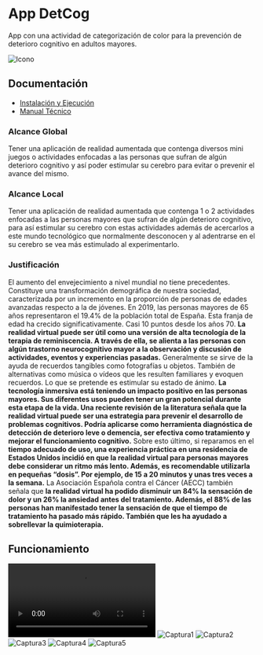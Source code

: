 # App DetCog
 App con una actividad de categorización de color para la prevención de deterioro cognitivo en adultos mayores.

![Icono](./DetCog/Assets/icono.png)

## Documentación
- [Instalación y Ejecución](./Documentacion/ManualUsuario_DetCog.pdf) 
- [Manual Técnico](./Documentacion/ManualTecnico_DetCog.pdf)

### Alcance Global
Tener una aplicación de realidad aumentada que contenga diversos mini juegos o actividades enfocadas a las personas que sufran de algún deterioro cognitivo y así poder estimular su cerebro para evitar o prevenir el avance del mismo.
### Alcance Local
Tener una aplicación de realidad aumentada que contenga 1 o 2 actividades enfocadas a las personas mayores que sufran de algún deterioro cognitivo, para así estimular su cerebro con estas actividades además de acercarlos a este mundo tecnológico que normalmente desconocen y al adentrarse en el su cerebro se vea más estimulado al experimentarlo.

### Justificación
El aumento del envejecimiento a nivel mundial no tiene precedentes. Constituye una transformación demográfica de nuestra sociedad, caracterizada por un incremento en la proporción de personas de edades avanzadas respecto a la de jóvenes.
En 2019, las personas mayores de 65 años representaron el 19.4% de la población total de España. Esta franja de edad ha crecido significativamente. Casi 10 puntos desde los años 70.
**La realidad virtual puede ser útil como una versión de alta tecnología de la terapia de reminiscencia. A través de ella, se alienta a las personas con algún trastorno neurocognitivo mayor a la observación y discusión de actividades, eventos y experiencias pasadas.**
Generalmente se sirve de la ayuda de recuerdos tangibles como fotografías u objetos. También de alternativas como música o vídeos que les resulten familiares y evoquen recuerdos. Lo que se pretende es estimular su estado de ánimo.
**La tecnología inmersiva está teniendo un impacto positivo en las personas mayores. Sus diferentes usos pueden tener un gran potencial durante esta etapa de la vida.
Una reciente revisión de la literatura señala que la realidad virtual puede ser una estrategia para prevenir el desarrollo de problemas cognitivos. Podría aplicarse como herramienta diagnóstica de detección de deterioro leve o demencia, ser efectiva como tratamiento y mejorar el funcionamiento cognitivo.**
Sobre esto último, si reparamos en el **tiempo adecuado de uso, una experiencia práctica en una residencia de Estados Unidos incidió en que la realidad virtual para personas mayores debe considerar un ritmo más lento.
Además, es recomendable utilizarla en pequeñas “dosis”. Por ejemplo, de 15 a 20 minutos y unas tres veces a la semana.**
La Asociación Española contra el Cáncer (AECC) también señala que **la realidad virtual ha podido disminuir un 84% la sensación de dolor y un 26% la ansiedad antes del tratamiento.
Además, el 88% de las personas han manifestado tener la sensación de que el tiempo de tratamiento ha pasado más rápido. También que les ha ayudado a sobrellevar la quimioterapia.**

## Funcionamiento
![Video](./Documentacion/Varios/VideoDemoAppDetCog.mp4)
![Captura1](./Documentacion/Varios/Captura1.png)
![Captura2](./Documentacion/Varios/Captura2.png)
![Captura3](./Documentacion/Varios/Captura3.png)
![Captura4](./Documentacion/Varios/Captura4.png)
![Captura5](./Documentacion/Varios/Captura5.png)